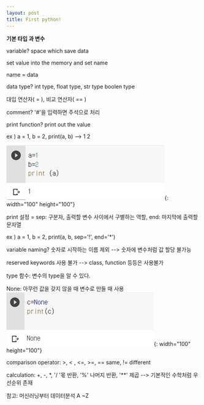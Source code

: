 ```yaml
---
layout: post
title: First python!
---
```


**기본 타입 과 변수**


variable? space which save data

set value into the memory and set name

name = data

data type? int type, float type, str type boolen type


대입 연산자( = ), 비교 연산자( == )


comment? '#'을 입력하면 주석으로 처리


print function? print out the value

ex ) a = 1, b = 2, print(a, b) --> 1 2

![title](/img/1-1.jpg){: width="100" height="100"}

print 설정 = sep: 구분자, 출력할 변수 사이에서 구별하는 역할, end: 마지막에 출력할 문자열

ex ) a = 1, b = 2, print(a, b, sep='!', end='*')


variable naming? 숫자로 시작하는 이름 제외 --> 숫자에 변수처럼 값 할당 불가능

reserved keywords 사용 불가 --> class, function 등등은 사용불가


type 함수: 변수의 type을 알 수 있다.


None: 아무런 값을 갖지 않을 때 변수로 만들 때 사용
![title](/img/1-2.jpg){: width="100" height="100"}

comparison operator: >, < , <=, >=, == same, != different


calculation: +, -, *, '/ '몫 반환, '%' 나머지 반환, '**' 제곱 --> 기본적인 수학처럼 우선순위 존재


참고: 머신러닝부터 데이터분석 A ~Z

